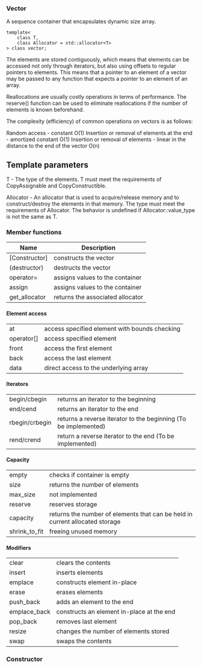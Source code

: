 ### Vector

A sequence container that encapsulates dynamic size array.

```
template<
    class T,
    class Allocator = std::allocator<T>
> class vector;
```

The elements are stored contiguously, which means that elements can be accessed not only through iterators, but also using offsets to regular pointers to elements. This means that a pointer to an element of a vector may be passed to any function that expects a pointer to an element of an array.

Reallocations are usually costly operations in terms of performance. The reserve() function can be used to eliminate reallocations if the number of elements is known beforehand.

The complexity (efficiency) of common operations on vectors is as follows:

Random access - constant O(1)
Insertion or removal of elements at the end - amortized constant O(1)
Insertion or removal of elements - linear in the distance to the end of the vector O(n)

## Template parameters
T	-	The type of the elements.
T must meet the requirements of CopyAssignable and CopyConstructible.

Allocator	-	An allocator that is used to acquire/release memory and to construct/destroy the elements in that memory. The type must meet the requirements of Allocator. The behavior is undefined if Allocator::value_type is not the same as T.


### Member functions

| Name          | Description |
|---------------|----------------------------------|
| [Constructor] | constructs the vector            |
| (destructor)  | destructs the vector             |
| operator=     | assigns values to the container  |
| assign        | assigns values to the container  |
| get_allocator | returns the associated allocator |

#### Element access
| | |
|------|------|
|at          | access specified element with bounds checking |
| operator[] | access specified element |
| front      | access the first element |
| back       | access the last element |
| data       | direct access to the underlying array |

#### Iterators
| | |
|------|------|
| begin/cbegin| returns an iterator to the beginning |
| end/cend | returns an iterator to the end |
| rbegin/crbegin | returns a reverse iterator to the beginning (To be implemented)|
| rend/crend | return a reverse iterator to the end (To be implemented)|

#### Capacity
|||
|-|-|
| empty | checks if container is empty |
| size | returns the number of elements |
| max_size | not implemented |
| reserve | reserves storage |
| capacity | returns the number of elements that can be held in current allocated storage |
| shrink_to_fit | freeing unused memory |

#### Modifiers 
|||
|-|-|
| clear | clears the contents |
| insert | inserts elements |
| emplace | constructs element in-place |
| erase | erases elements |
| push_back | adds an element to the end |
| emplace_back | constructs an element in-place at the end |
| pop_back | removes last element |
| resize | changes the number of elements stored |
| swap | swaps the contents |



### Constructor

